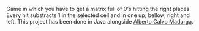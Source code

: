 Game in which you have to get a matrix full of 0's hitting the right places. Every hit substracts 1 in the selected cell and in one up, bellow, right and left. This project has been done in Java alongside [Alberto Calvo Madurga](https://github.com/AlbCalv).
